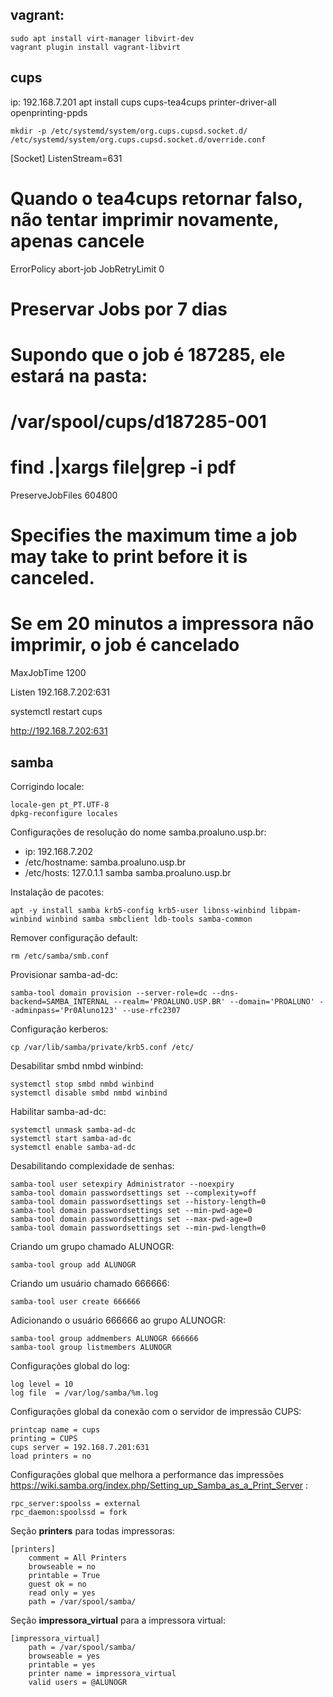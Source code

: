 ## vagrant:

    sudo apt install virt-manager libvirt-dev
    vagrant plugin install vagrant-libvirt

## cups

ip: 192.168.7.201
    apt install cups cups-tea4cups printer-driver-all openprinting-ppds

    mkdir -p /etc/systemd/system/org.cups.cupsd.socket.d/
    /etc/systemd/system/org.cups.cupsd.socket.d/override.conf

[Socket]
ListenStream=631


# Quando o tea4cups retornar falso, não tentar imprimir novamente, apenas cancele
ErrorPolicy abort-job
JobRetryLimit 0

# Preservar Jobs por 7 dias
# Supondo que o job é 187285, ele estará na pasta:
# /var/spool/cups/d187285-001
# find .|xargs file|grep -i pdf
PreserveJobFiles 604800

# Specifies the maximum time a job may take to print before it is canceled.
# Se em 20 minutos a impressora não imprimir, o job é cancelado
MaxJobTime 1200

Listen 192.168.7.202:631

systemctl restart cups


http://192.168.7.202:631

## samba 

Corrigindo locale:

    locale-gen pt_PT.UTF-8
    dpkg-reconfigure locales

Configurações de resolução do nome samba.proaluno.usp.br:

- ip: 192.168.7.202
- /etc/hostname: samba.proaluno.usp.br
- /etc/hosts: 127.0.1.1 samba samba.proaluno.usp.br

Instalação de pacotes:

    apt -y install samba krb5-config krb5-user libnss-winbind libpam-winbind winbind samba smbclient ldb-tools samba-common

Remover configuração default:

    rm /etc/samba/smb.conf

Provisionar samba-ad-dc:

    samba-tool domain provision --server-role=dc --dns-backend=SAMBA_INTERNAL --realm='PROALUNO.USP.BR' --domain='PROALUNO' --adminpass='Pr0Aluno123' --use-rfc2307

Configuração kerberos:

    cp /var/lib/samba/private/krb5.conf /etc/

Desabilitar smbd nmbd winbind:

    systemctl stop smbd nmbd winbind
    systemctl disable smbd nmbd winbind

Habilitar samba-ad-dc:

    systemctl unmask samba-ad-dc
    systemctl start samba-ad-dc
    systemctl enable samba-ad-dc 

Desabilitando complexidade de senhas:

    samba-tool user setexpiry Administrator --noexpiry 
    samba-tool domain passwordsettings set --complexity=off
    samba-tool domain passwordsettings set --history-length=0
    samba-tool domain passwordsettings set --min-pwd-age=0
    samba-tool domain passwordsettings set --max-pwd-age=0
    samba-tool domain passwordsettings set --min-pwd-length=0

Criando um grupo chamado ALUNOGR:

    samba-tool group add ALUNOGR

Criando um usuário chamado 666666:

    samba-tool user create 666666

Adicionando o usuário 666666 ao grupo ALUNOGR:

    samba-tool group addmembers ALUNOGR 666666
    samba-tool group listmembers ALUNOGR

Configurações global do log:

    log level = 10
    log file  = /var/log/samba/%m.log

Configurações global da conexão com o servidor de impressão CUPS:

    printcap name = cups
    printing = CUPS
    cups server = 192.168.7.201:631
    load printers = no

Configurações global que melhora a performance das impressões
https://wiki.samba.org/index.php/Setting_up_Samba_as_a_Print_Server :

    rpc_server:spoolss = external
    rpc_daemon:spoolssd = fork

Seção **printers** para todas impressoras:

    [printers]
        comment = All Printers
        browseable = no
        printable = True
        guest ok = no
        read only = yes
        path = /var/spool/samba/

Seção **impressora_virtual** para a impressora virtual:

    [impressora_virtual] 
        path = /var/spool/samba/ 
        browseable = yes 
        printable = yes 
        printer name = impressora_virtual
        valid users = @ALUNOGR




